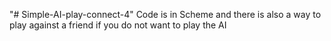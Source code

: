 "# Simple-AI-play-connect-4" 
Code is in Scheme and there is also a way to play against a friend if you do not want to play the AI
